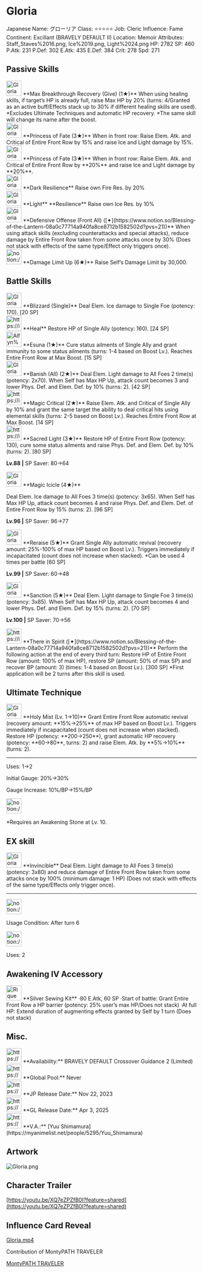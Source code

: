 # Gloria

Japanese Name: グローリア
Class: ⭐️⭐️⭐️⭐️⭐️
Job: Cleric
Influence: Fame
Continent: Excillant (BRAVELY DEFAULT II)
Location: Memoir
Attributes: Staff_Staves%2016.png, Ice%2019.png, Light%2024.png
HP: 2782
SP: 460
P.Atk: 231
P.Def: 302
E.Atk: 435
E.Def: 384
Crit: 278
Spd: 271

## Passive Skills

<aside>
<img src="Gloria%20ddee867cb49b4f2b9ff58af16d921cd6/F_IH9-qaYAASSDU_copia.jpeg" alt="Gloria%20ddee867cb49b4f2b9ff58af16d921cd6/F_IH9-qaYAASSDU_copia.jpeg" width="40px" /> **Max Breakthrough Recovery (Give) (1★)** 
When using healing skills, if target’s HP is already full, raise Max HP by 20% (turns: 4/Granted as an active buff/Effects stack up to 30% if different healing skills are used).
*Excludes Ultimate Techniques and automatic HP recovery.
*The same skill will change its name after the boost.

</aside>

<aside>
<img src="Gloria%20ddee867cb49b4f2b9ff58af16d921cd6/Elem_atk_Boost.png" alt="Gloria%20ddee867cb49b4f2b9ff58af16d921cd6/Elem_atk_Boost.png" width="40px" /> **Princess of Fate (3★)** 
When in front row: Raise Elem. Atk. and Critical of Entire Front Row by 15% and raise Ice and Light damage by 15%.

<aside>
<img src="Gloria%20ddee867cb49b4f2b9ff58af16d921cd6/Elem_atk_Boost%201.png" alt="Gloria%20ddee867cb49b4f2b9ff58af16d921cd6/Elem_atk_Boost%201.png" width="40px" /> **Princess of Fate (3★)** 
When in front row: Raise Elem. Atk. and Critical of Entire Front Row by **20%** and raise Ice and Light damage by **20%**.

</aside>

</aside>

<aside>
<img src="Gloria%20ddee867cb49b4f2b9ff58af16d921cd6/Dark_Resilience.png" alt="Gloria%20ddee867cb49b4f2b9ff58af16d921cd6/Dark_Resilience.png" width="40px" /> **Dark Resilience**
Raise own Fire Res. by 20%

</aside>

<aside>
<img src="Gloria%20ddee867cb49b4f2b9ff58af16d921cd6/Light_Resilience.png" alt="Gloria%20ddee867cb49b4f2b9ff58af16d921cd6/Light_Resilience.png" width="40px" /> **Light** **Resilience**
Raise own Ice Res. by 10%

</aside>

<aside>
<img src="Gloria%20ddee867cb49b4f2b9ff58af16d921cd6/Hale_Damage_Reduction.png" alt="Gloria%20ddee867cb49b4f2b9ff58af16d921cd6/Hale_Damage_Reduction.png" width="40px" /> **Defensive Offense (Front All) ([✦](https://www.notion.so/Blessing-of-the-Lantern-08a0c77714a940fa8ce8712b1582502d?pvs=21))**
When using attack skills (excluding counterattacks and special attacks), reduce damage by Entire Front Row taken from some attacks once by 30% (Does not stack with effects of the same type/Effect only triggers once).

</aside>

<aside>
<img src="notion://custom_emoji/2482af5e-3bb7-4af8-a110-df4150e44521/17debbc6-5396-80a6-933a-007af3a7f551" alt="notion://custom_emoji/2482af5e-3bb7-4af8-a110-df4150e44521/17debbc6-5396-80a6-933a-007af3a7f551" width="40px" /> **Damage Limit Up (6★)**
Raise Self’s Damage Limit by 30,000.

</aside>

## Battle Skills

<aside>
<img src="Gloria%20ddee867cb49b4f2b9ff58af16d921cd6/Ice.png" alt="Gloria%20ddee867cb49b4f2b9ff58af16d921cd6/Ice.png" width="40px" /> **Blizzard (Single)**
Deal Elem. Ice damage to Single Foe (potency: 170). [20 SP]

</aside>

<aside>
<img src="https://img.game8.jp/6909197/4eaa54be6aac9c9c4a1b006531ef1771.png/show" alt="https://img.game8.jp/6909197/4eaa54be6aac9c9c4a1b006531ef1771.png/show" width="40px" /> **Heal**
Restore HP of Single Ally (potency: 160). [24 SP]

</aside>

<aside>
<img src="Alfyn%200adaae0e4dab41ad9ecca346dfbdbd50/Rehabilitate.png" alt="Alfyn%200adaae0e4dab41ad9ecca346dfbdbd50/Rehabilitate.png" width="40px" /> **Esuna (1★)**
Cure status ailments of Single Ally and grant immunity to some status ailments (turns: 1-4 based on Boost Lv.). Reaches Entire Front Row at Max Boost. [15 SP]

</aside>

<aside>
<img src="Gloria%20ddee867cb49b4f2b9ff58af16d921cd6/Light.png" alt="Gloria%20ddee867cb49b4f2b9ff58af16d921cd6/Light.png" width="40px" /> **Banish (All) (2★)**
Deal Elem. Light damage to All Foes 2 time(s) (potency: 2x70). When Self has Max HP Up, attack count becomes 3 and lower Phys. Def. and Elem. Def. by 10% (turns: 2). [42 SP]

</aside>

<aside>
<img src="https://img.game8.jp/6909195/fb1af3b553f4112d4403e0f7452fd2a2.png/show" alt="https://img.game8.jp/6909195/fb1af3b553f4112d4403e0f7452fd2a2.png/show" width="40px" /> **Magic Critical (2★)**
Raise Elem. Atk. and Critical of Single Ally by 10% and grant the same target the ability to deal critical hits using elemental skills (turns: 2-5 based on Boost Lv.). Reaches Entire Front Row at Max Boost. [14 SP]

</aside>

<aside>
<img src="https://img.game8.jp/6909197/4eaa54be6aac9c9c4a1b006531ef1771.png/show" alt="https://img.game8.jp/6909197/4eaa54be6aac9c9c4a1b006531ef1771.png/show" width="40px" /> **Sacred Light (3★)**
Restore HP of Entire Front Row (potency: 130), cure some status ailments and raise Phys. Def. and Elem. Def. by 10% (turns: 2). [80 SP]

**Lv.88 |** SP Saver: 80→64

</aside>

<aside>
<img src="Gloria%20ddee867cb49b4f2b9ff58af16d921cd6/Ice%201.png" alt="Gloria%20ddee867cb49b4f2b9ff58af16d921cd6/Ice%201.png" width="40px" /> **Magic Icicle (4★)**

Deal Elem. Ice damage to All Foes 3 time(s) (potency: 3x65). When Self has Max HP Up, attack count becomes 4 and raise Phys. Def. and Elem. Def. of Entire Front Row by 15% (turns: 2). [96 SP]

**Lv.96 |** SP Saver: 96→77

</aside>

<aside>
<img src="Gloria%20ddee867cb49b4f2b9ff58af16d921cd6/Encore.png" alt="Gloria%20ddee867cb49b4f2b9ff58af16d921cd6/Encore.png" width="40px" /> **Reraise (5★)**
Grant Single Ally automatic revival (recovery amount: 25%-100% of max HP based on Boost Lv.). Triggers immediately if incapacitated (count does not increase when stacked). *Can be used 4 times per battle [60 SP]

**Lv.99 |** SP Saver: 60→48

</aside>

<aside>
<img src="Gloria%20ddee867cb49b4f2b9ff58af16d921cd6/Light%201.png" alt="Gloria%20ddee867cb49b4f2b9ff58af16d921cd6/Light%201.png" width="40px" /> **Sanction (5★)**
Deal Elem. Light damage to Single Foe 3 time(s) (potency: 3x85). When Self has Max HP Up, attack count becomes 4 and lower Phys. Def. and Elem. Def. by 15% (turns: 2). [70 SP]

**Lv.100 |** SP Saver: 70→56

</aside>

<aside>
<img src="https://img.game8.jp/6909197/4eaa54be6aac9c9c4a1b006531ef1771.png/show" alt="https://img.game8.jp/6909197/4eaa54be6aac9c9c4a1b006531ef1771.png/show" width="40px" /> **There in Spirit ([✦](https://www.notion.so/Blessing-of-the-Lantern-08a0c77714a940fa8ce8712b1582502d?pvs=21))**
Perform the following action at the end of every third turn: Restore HP of Entire Front Row (amount: 100% of max HP), restore SP (amount: 50% of max SP) and recover BP (amount: 3) (times: 1-4 based on Boost Lv.). [300 SP]
*First application will be 2 turns after this skill is used.

</aside>

## Ultimate Technique

<aside>
<img src="Gloria%20ddee867cb49b4f2b9ff58af16d921cd6/Encore%201.png" alt="Gloria%20ddee867cb49b4f2b9ff58af16d921cd6/Encore%201.png" width="40px" /> **Holy Mist (Lv. 1→10)**
Grant Entire Front Row automatic revival (recovery amount: **15%→25%** of max HP based on Boost Lv.). Triggers immediately if incapacitated (count does not increase when stacked). Restore HP (potency: **200→250**), grant automatic HP recovery (potency: **60→80**, turns: 2) and raise Elem. Atk. by **5%→10%** (turns: 2).

---

Uses:
1→2

Initial Gauge:
20%→30%

Gauge Increase:
10%/BP→15%/BP

<aside>
<img src="notion://custom_emoji/2482af5e-3bb7-4af8-a110-df4150e44521/182ebbc6-5396-80af-9978-007ac248795b" alt="notion://custom_emoji/2482af5e-3bb7-4af8-a110-df4150e44521/182ebbc6-5396-80af-9978-007ac248795b" width="40px" />

*Requires an Awakening Stone at Lv. 10.

</aside>

</aside>

## EX skill

<aside>
<img src="Gloria%20ddee867cb49b4f2b9ff58af16d921cd6/Light%202.png" alt="Gloria%20ddee867cb49b4f2b9ff58af16d921cd6/Light%202.png" width="40px" /> **Invincible**
Deal Elem. Light damage to All Foes 3 time(s) (potency: 3x80) and reduce damage of Entire Front Row taken from some attacks once by 100% (minimum damage: 1 HP) (Does not stack with effects of the same type/Effects only trigger once).

---

<aside>
<img src="notion://custom_emoji/2482af5e-3bb7-4af8-a110-df4150e44521/137ebbc6-5396-802c-b9bc-007a54884b6f" alt="notion://custom_emoji/2482af5e-3bb7-4af8-a110-df4150e44521/137ebbc6-5396-802c-b9bc-007a54884b6f" width="40px" />

Usage Condition: After turn 6

</aside>

<aside>
<img src="notion://custom_emoji/2482af5e-3bb7-4af8-a110-df4150e44521/137ebbc6-5396-80ba-9f36-007a936447ac" alt="notion://custom_emoji/2482af5e-3bb7-4af8-a110-df4150e44521/137ebbc6-5396-80ba-9f36-007a936447ac" width="40px" />

Uses: 2

</aside>

</aside>

## Awakening IV Accessory

<aside>
<img src="Rique%2003cb41beb766464083f85e40d3bfaf82/Awakening_IV.png" alt="Rique%2003cb41beb766464083f85e40d3bfaf82/Awakening_IV.png" width="40px" />  **Silver Sewing Kit**
·80 E.Atk, 60 SP
·Start of battle: Grant Entire Front Row a HP barrier (potency: 25% user’s max HP/Does not stack)
·At full HP: Extend duration of augmenting effects granted by Self by 1 turn (Does not stack)

</aside>

## Misc.

<aside>
<img src="https://www.notion.so/icons/gift_gray.svg" alt="https://www.notion.so/icons/gift_gray.svg" width="40px" /> **Availability:** BRAVELY DEFAULT Crossover Guidance 2 (Limited)

</aside>

<aside>
<img src="https://www.notion.so/icons/globe_gray.svg" alt="https://www.notion.so/icons/globe_gray.svg" width="40px" /> **Global Pool:** Never

</aside>

<aside>
<img src="https://www.notion.so/icons/calendar_red.svg" alt="https://www.notion.so/icons/calendar_red.svg" width="40px" /> **JP Release Date:**
Nov 22, 2023

</aside>

<aside>
<img src="https://www.notion.so/icons/calendar_blue.svg" alt="https://www.notion.so/icons/calendar_blue.svg" width="40px" /> **GL Release Date:**
Apr 3, 2025

</aside>

<aside>
<img src="https://www.notion.so/icons/microphone_gray.svg" alt="https://www.notion.so/icons/microphone_gray.svg" width="40px" /> **V.A.:** [Yuu Shimamura](https://myanimelist.net/people/5295/Yuu_Shimamura)

</aside>

## Artwork

![Gloria.png](Gloria%20ddee867cb49b4f2b9ff58af16d921cd6/Gloria.png)

## Character Trailer

[https://youtu.be/XQ7eZPZfB0I?feature=shared](https://youtu.be/XQ7eZPZfB0I?feature=shared)

## Influence Card Reveal

[Gloria.mp4](Gloria%20ddee867cb49b4f2b9ff58af16d921cd6/Gloria.mp4)

Contribution of MontyPATH TRAVELER

[MontyPATH TRAVELER](https://www.youtube.com/@MontyPATHTRAVELER)